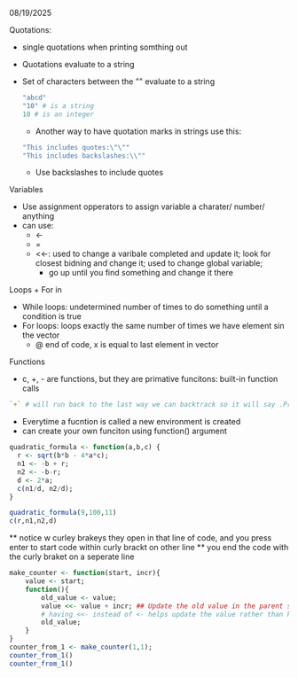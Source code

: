 08/19/2025

Quotations:
- single quotations when printing somthing out
- Quotations evaluate to a string
- Set of characters between the "" evaluate to a string

  ```r
  "abcd"
  "10" # is a string
  10 # is an integer
  ```

  - Another way to have quotation marks in strings use this:
  ```r
  "This includes quotes:\"\""
  "This includes backslashes:\\""
  ```
  - Use backslashes to include quotes

Variables
  - Use assignment opperators to assign variable a charater/ number/ anything
  - can use:
    - <-
    - =
    - <<-: used to change a varibale completed and update it; look for closest bidning and change it; used to change global variable;
      - go up until you find something and change it there 


Loops + For  in
- While loops: undetermined number of times to do something until a condition is true
- For loops: loops exactly the same number of times we have element sin the vector
    - @ end of code, x is equal to last element in vector 


Functions
- c, +, - are functions, but they are primative funcitons: built-in function calls

```r
`+` # will run back to the last way we can backtrack so it will say .Primitive("+") bc cant backtrack any furtehr
```
- Everytime a fucntion is called a new environment is created
- can create your own funciton using function() argument

```r
quadratic_formula <- function(a,b,c) {
  r <- sqrt(b*b - 4*a*c);
  n1 <- -b + r;
  n2 <- -b-r;
  d <- 2*a;
  c(n1/d, n2/d);
}

quadratic_formula(9,100,11)
c(r,n1,n2,d)
```

** notice w curley brakeys they open in that line of code, and you press enter to start code within curly brackt on other line
** you end the code with the curly braket on a seperate line

```r
make_counter <- function(start, incr){
    value <- start;
    function(){
        old_value <- value;
        value <<- value + incr; ## Update the old value in the parent scope.
        # having <<- instead of <- helps update the value rather than keep it the same like <- would do
        old_value;
    }
}
counter_from_1 <- make_counter(1,1);
counter_from_1()
counter_from_1()
```







  
